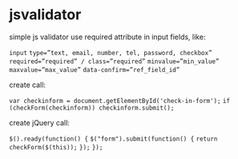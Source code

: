 jsvalidator
===========

simple js validator
use required attribute in input fields, like:

`input`
	`type=”text, email, number, tel, password, checkbox”`
	`required=”required” / class=”required”`
	`minvalue=”min_value” maxvalue=”max_value”`
	`data-confirm=”ref_field_id”`

create call:

`var checkinform = document.getElementById('check-in-form');`
`if (checkForm(checkinform)) checkinform.submit();`

create jQuery call:

`$().ready(function() {`
	`$("form").submit(function() {`
		`return checkForm($(this));`
	`});`
`});`